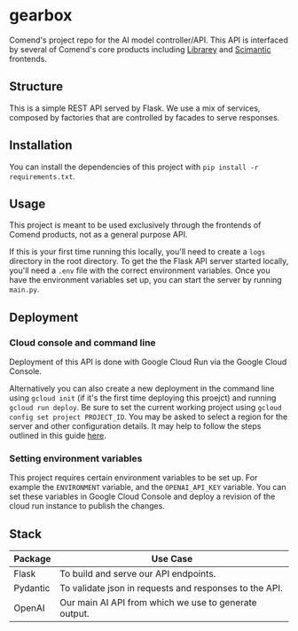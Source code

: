 # gearbox
Comend's project repo for the AI model controller/API.
This API is interfaced by several of Comend's core products including [Librarey](https://github.com/comendcare/mesa) and [Scimantic](https://github.com/comendcare/livery) frontends.

## Structure
This is a simple REST API served by Flask. We use a mix of services, composed by factories that are controlled by facades to serve responses.

## Installation
You can install the dependencies of this project with `pip install -r requirements.txt`.

## Usage
This project is meant to be used exclusively through the frontends of Comend products, not as a general purpose API.

If this is your first time running this locally, you'll need to create a `logs` directory in the root directory.
To get the the Flask API server started locally, you'll need a `.env` file with the correct environment variables.
Once you have the environment variables set up, you can start the server by running `main.py`.

## Deployment
### Cloud console and command line
Deployment of this API is done with Google Cloud Run via the Google Cloud Console.

Alternatively you can also create a new deployment in the command line using `gcloud init` (if it's the first time deploying this proejct) and running `gcloud run deploy`.
Be sure to set the current working project using `gcloud config set project PROJECT_ID`.
You may be asked to select a region for the server and other configuration details.
It may help to follow the steps outlined in this guide [here](https://cloud.google.com/run/docs/quickstarts/build-and-deploy/deploy-python-service).

### Setting environment variables
This project requires certain environment variables to be set up. For example the `ENVIRONMENT` variable, and the `OPENAI_API_KEY` variable.
You can set these variables in Google Cloud Console and deploy a revision of the cloud run instance to publish the changes.

## Stack
| Package  | Use Case                                               |
|----------|--------------------------------------------------------|
| Flask    | To build and serve our API endpoints.                  |
| Pydantic | To validate json in requests and responses to the API. |
| OpenAI   | Our main AI API from which we use to generate output.  |
